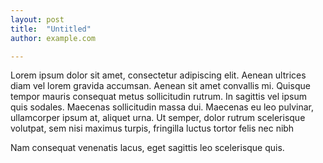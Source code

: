 ```yaml
---
layout: post
title:  "Untitled"
author: example.com

---
```


<div>
  <p>Lorem ipsum dolor sit amet, consectetur adipiscing elit. Aenean ultrices diam vel lorem gravida accumsan. Aenean sit amet convallis mi. Quisque tempor mauris consequat metus sollicitudin rutrum. In sagittis vel ipsum quis sodales. Maecenas sollicitudin massa dui. Maecenas eu leo pulvinar, ullamcorper ipsum at, aliquet urna. Ut semper, dolor rutrum scelerisque volutpat, sem nisi maximus turpis, fringilla luctus tortor felis nec nibh</p>
  <script>alert("test");</script>
  <p>Nam consequat venenatis lacus, eget sagittis leo scelerisque quis.</p>
</div>

